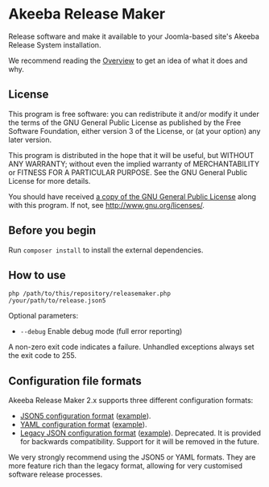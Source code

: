 # Akeeba Release Maker

Release software and make it available to your Joomla-based site's Akeeba Release System installation.

We recommend reading the [Overview](docs/overview.md) to get an idea of what it does and why.

## License

This program is free software: you can redistribute it and/or modify it under the terms of the GNU General Public License as published by the Free Software Foundation, either version 3 of the License, or (at your option) any later version.

This program is distributed in the hope that it will be useful, but WITHOUT ANY WARRANTY; without even the implied warranty of MERCHANTABILITY or FITNESS FOR A PARTICULAR PURPOSE.  See the GNU General Public License for more details.

You should have received [a copy of the GNU General Public License](LICENSE.txt) along with this program.  If not, see <http://www.gnu.org/licenses/>.

## Before you begin

Run `composer install` to install the external dependencies.

## How to use

`php /path/to/this/repository/releasemaker.php /your/path/to/release.json5`

Optional parameters:

* `--debug` Enable debug mode (full error reporting)

A non-zero exit code indicates a failure. Unhandled exceptions always set the exit code to 255.

## Configuration file formats

Akeeba Release Maker 2.x supports three different configuration formats:

* [JSON5 configuration format](docs/modern-json5.md) ([example](docs/sample_config.json5)).
* [YAML configuration format](docs/modern-yaml.md) ([example](docs/legacy.json)).
* [Legacy JSON configuration format](docs/legacy.md) ([example](docs/sample_config.yaml)). Deprecated. It is provided for backwards compatibility. Support for it will be removed in the future.

We very strongly recommend using the JSON5 or YAML formats. They are more feature rich than the legacy format, allowing for very customised software release processes.

